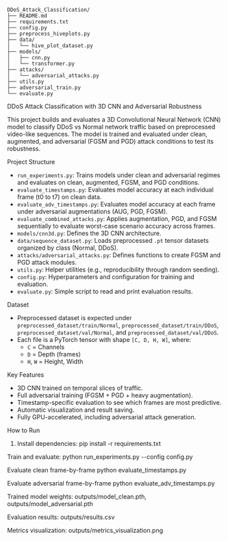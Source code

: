 ```
DDoS_Attack_Classification/
├── README.md
├── requirements.txt
├── config.py
├── preprocess_hiveplots.py
├── data/
│   └── hive_plot_dataset.py
├── models/
│   ├── cnn.py
│   └── transformer.py
├── attacks/
│   └── adversarial_attacks.py
├── utils.py
├── adversarial_train.py
└── evaluate.py
```
DDoS Attack Classification with 3D CNN and Adversarial Robustness

This project builds and evaluates a 3D Convolutional Neural Network (CNN) model to classify DDoS vs Normal network traffic based on preprocessed video-like sequences. The model is trained and evaluated under clean, augmented, and adversarial (FGSM and PGD) attack conditions to test its robustness.

Project Structure
- `run_experiments.py`: Trains models under clean and adversarial regimes and evaluates on clean, augmented, FGSM, and PGD conditions.
- `evaluate_timestamps.py`: Evaluates model accuracy at each individual frame (t0 to t7) on clean data.
- `evaluate_adv_timestamps.py`: Evaluates model accuracy at each frame under adversarial augmentations (AUG, PGD, FGSM).
- `evaluate_combined_attacks.py`: Applies augmentation, PGD, and FGSM sequentially to evaluate worst-case scenario accuracy across frames.
- `models/cnn3d.py`: Defines the 3D CNN architecture.
- `data/sequence_dataset.py`: Loads preprocessed `.pt` tensor datasets organized by class (Normal, DDoS).
- `attacks/adversarial_attacks.py`: Defines functions to create FGSM and PGD attack modules.
- `utils.py`: Helper utilities (e.g., reproducibility through random seeding).
- `config.py`: Hyperparameters and configuration for training and evaluation.
- `evaluate.py`: Simple script to read and print evaluation results.

Dataset
- Preprocessed dataset is expected under `preprocessed_dataset/train/Normal`, `preprocessed_dataset/train/DDoS`, `preprocessed_dataset/val/Normal`, and `preprocessed_dataset/val/DDoS`.
- Each file is a PyTorch tensor with shape `[C, D, H, W]`, where:
  - `C` = Channels
  - `D` = Depth (frames)
  - `H`, `W` = Height, Width

Key Features
- 3D CNN trained on temporal slices of traffic.
- Full adversarial training (FGSM + PGD + heavy augmentation).
- Timestamp-specific evaluation to see which frames are most predictive.
- Automatic visualization and result saving.
- Fully GPU-accelerated, including adversarial attack generation.

How to Run
1. Install dependencies:
   pip install -r requirements.txt


Train and evaluate:
python run_experiments.py --config config.py

Evaluate clean frame-by-frame
python evaluate_timestamps.py

Evaluate adversarial frame-by-frame
python evaluate_adv_timestamps.py

Trained model weights: outputs/model_clean.pth, outputs/model_adversarial.pth

Evaluation results: outputs/results.csv

Metrics visualization: outputs/metrics_visualization.png

